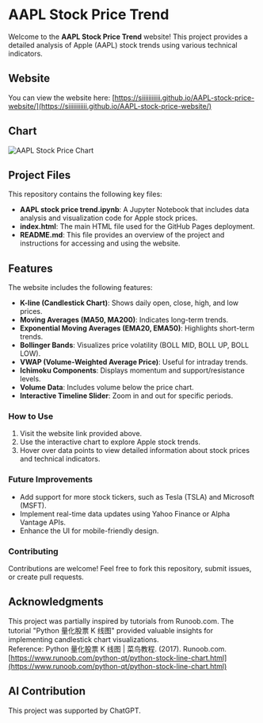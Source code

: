# AAPL Stock Price Trend

Welcome to the **AAPL Stock Price Trend** website! This project provides a detailed analysis of Apple (AAPL) stock trends using various technical indicators.

## Website

You can view the website here:   [https://siiiiiiiiiii.github.io/AAPL-stock-price-website/](https://siiiiiiiiiii.github.io/AAPL-stock-price-website/)

## Chart
![AAPL Stock Price Chart](chart.png)


## Project Files

This repository contains the following key files:
- **AAPL stock price trend.ipynb**: A Jupyter Notebook that includes data analysis and visualization code for Apple stock prices.
- **index.html**: The main HTML file used for the GitHub Pages deployment.
- **README.md**: This file provides an overview of the project and instructions for accessing and using the website.

## Features

The website includes the following features:
- **K-line (Candlestick Chart)**: Shows daily open, close, high, and low prices.
- **Moving Averages (MA50, MA200)**: Indicates long-term trends.
- **Exponential Moving Averages (EMA20, EMA50)**: Highlights short-term trends.
- **Bollinger Bands**: Visualizes price volatility (BOLL MID, BOLL UP, BOLL LOW).
- **VWAP (Volume-Weighted Average Price)**: Useful for intraday trends.
- **Ichimoku Components**: Displays momentum and support/resistance levels.
- **Volume Data**: Includes volume below the price chart.
- **Interactive Timeline Slider**: Zoom in and out for specific periods.

### How to Use
1. Visit the website link provided above.
2. Use the interactive chart to explore Apple stock trends.
3. Hover over data points to view detailed information about stock prices and technical indicators.

### Future Improvements
- Add support for more stock tickers, such as Tesla (TSLA) and Microsoft (MSFT).
- Implement real-time data updates using Yahoo Finance or Alpha Vantage APIs.
- Enhance the UI for mobile-friendly design.

### Contributing
Contributions are welcome! Feel free to fork this repository, submit issues, or create pull requests.

## Acknowledgments
This project was partially inspired by tutorials from Runoob.com. The tutorial "Python 量化股票 K 线图" provided valuable insights for implementing candlestick chart visualizations.  
Reference: Python 量化股票 K 线图 | 菜鸟教程. (2017). Runoob.com.  
[https://www.runoob.com/python-qt/python-stock-line-chart.html](https://www.runoob.com/python-qt/python-stock-line-chart.html)

## AI Contribution
This project was  supported by ChatGPT. 


